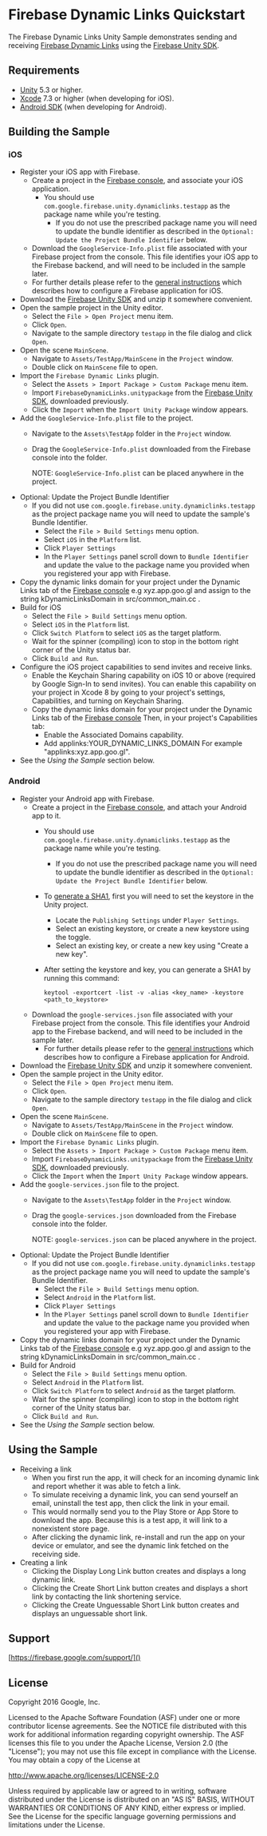 # Firebase Dynamic Links Quickstart

The Firebase Dynamic Links Unity Sample demonstrates sending and
receiving
[Firebase Dynamic Links](https://firebase.google.com/docs/dynamic-links/)
using the
[Firebase Unity SDK](https://firebase.google.com/docs/unity/setup).


## Requirements

* [Unity](http://unity3d.com/) 5.3 or higher.
* [Xcode](https://developer.apple.com/xcode/) 7.3 or higher
  (when developing for iOS).
* [Android SDK](https://developer.android.com/studio/index.html#downloads)
  (when developing for Android).


## Building the Sample

### iOS

  - Register your iOS app with Firebase.
    - Create a project in the
      [Firebase console](https://firebase.google.com/console/),
      and associate your iOS application.
      - You should use `com.google.firebase.unity.dynamiclinks.testapp` as the
        package name while you're testing.
        - If you do not use the prescribed package name you will need to update
          the bundle identifier as described in the
          `Optional: Update the Project Bundle Identifier` below.
    - Download the `GoogleService-Info.plist` file associated with your
      Firebase project from the console.
      This file identifies your iOS app to the Firebase backend, and will
      need to be included in the sample later.
    - For further details please refer to the
      [general instructions](https://firebase.google.com/docs/ios/setup)
      which describes how to configure a Firebase application for iOS.
  - Download the
    [Firebase Unity SDK](https://firebase.google.com/download/unity)
    and unzip it somewhere convenient.
  - Open the sample project in the Unity editor.
    - Select the `File > Open Project` menu item.
    - Click `Open`.
    - Navigate to the sample directory `testapp` in the file dialog and click
      `Open`.
  - Open the scene `MainScene`.
    - Navigate to `Assets/TestApp/MainScene` in the `Project` window.
    - Double click on `MainScene` file to open.
  - Import the `Firebase Dynamic Links` plugin.
    - Select the `Assets > Import Package > Custom Package` menu item.
    - Import `FirebaseDynamicLinks.unitypackage` from the
      [Firebase Unity SDK](https://firebase.google.com/download/unity),
      downloaded previously.
    - Click the `Import` when the `Import Unity Package` window appears.
  - Add the `GoogleService-Info.plist` file to the project.
    - Navigate to the `Assets\TestApp` folder in the `Project` window.
    - Drag the `GoogleService-Info.plist` downloaded from the Firebase console
      into the folder.
      
      NOTE: `GoogleService-Info.plist` can be placed anywhere in the project.
  - Optional: Update the Project Bundle Identifier
    - If you did not use `com.google.firebase.unity.dynamiclinks.testapp`
      as the project package name you will need to update the sample's Bundle
      Identifier.
      - Select the `File > Build Settings` menu option.
      - Select `iOS` in the `Platform` list.
      - Click `Player Settings`
      - In the `Player Settings` panel scroll down to `Bundle Identifier`
        and update the value to the package name you provided when you
        registered your app with Firebase.
  - Copy the dynamic links domain for your project under the Dynamic Links
    tab of the [Firebase console](https://firebase.google.com/console/)
    e.g xyz.app.goo.gl and assign to the string kDynamicLinksDomain in
    src/common_main.cc .
  - Build for iOS
    - Select the `File > Build Settings` menu option.
    - Select `iOS` in the `Platform` list.
    - Click `Switch Platform` to select `iOS` as the target platform.
    - Wait for the spinner (compiling) icon to stop in the bottom right corner
      of the Unity status bar.
    - Click `Build and Run`.
  - Configure the iOS project capabilities to send invites and receive links.
    - Enable the Keychain Sharing capability on iOS 10 or above (required by
      Google Sign-In to send invites).
      You can enable this capability on your project in Xcode 8 by going to
      your project's settings, Capabilities, and turning on Keychain Sharing.
    - Copy the dynamic links domain for your project under the Dynamic Links
      tab of the [Firebase console](https://firebase.google.com/console/)
      Then, in your project's Capabilities tab:
      - Enable the Associated Domains capability.
      - Add applinks:YOUR_DYNAMIC_LINKS_DOMAIN
        For example "applinks:xyz.app.goo.gl".
  - See the *Using the Sample* section below.


### Android

  - Register your Android app with Firebase.
    - Create a project in the
      [Firebase console](https://firebase.google.com/console/),
      and attach your Android app to it.
      - You should use `com.google.firebase.unity.dynamiclinks.testapp` as the
        package name while you're testing.
        - If you do not use the prescribed package name you will need to update
          the bundle identifier as described in the
          `Optional: Update the Project Bundle Identifier` below.

      - To [generate a SHA1](https://developers.google.com/android/guides/client-auth),
        first you will need to set the keystore in the Unity project.
        - Locate the `Publishing Settings` under `Player Settings`.
        - Select an existing keystore, or create a new keystore using the toggle.
        - Select an existing key, or create a new key using "Create a new key".
      - After setting the keystore and key, you can generate a SHA1 by
        running this command:
        ```
        keytool -exportcert -list -v -alias <key_name> -keystore <path_to_keystore>
        ```
    - Download the `google-services.json` file associated with your
        Firebase project from the console.
        This file identifies your Android app to the Firebase backend, and will
        need to be included in the sample later.
      - For further details please refer to the
        [general instructions](https://firebase.google.com/docs/android/setup)
        which describes how to configure a Firebase application for Android.
  - Download the
    [Firebase Unity SDK](https://firebase.google.com/download/unity)
    and unzip it somewhere convenient.
  - Open the sample project in the Unity editor.
    - Select the `File > Open Project` menu item.
    - Click `Open`.
    - Navigate to the sample directory `testapp` in the file dialog and click
      `Open`.
  - Open the scene `MainScene`.
    - Navigate to `Assets/TestApp/MainScene` in the `Project` window.
    - Double click on `MainScene` file to open.
  - Import the `Firebase Dynamic Links` plugin.
    - Select the `Assets > Import Package > Custom Package` menu item.
    - Import `FirebaseDynamicLinks.unitypackage` from the
      [Firebase Unity SDK](https://firebase.google.com/download/unity),
      downloaded previously.
    - Click the `Import` when the `Import Unity Package` window appears.
  - Add the `google-services.json` file to the project.
    - Navigate to the `Assets\TestApp` folder in the `Project` window.
    - Drag the `google-services.json` downloaded from the Firebase console
      into the folder.
      
      NOTE: `google-services.json` can be placed anywhere in the project.
  - Optional: Update the Project Bundle Identifier
    - If you did not use `com.google.firebase.unity.dynamiclinks.testapp`
      as the project package name you will need to update the sample's Bundle
      Identifier.
      - Select the `File > Build Settings` menu option.
      - Select `Android` in the `Platform` list.
      - Click `Player Settings`
      - In the `Player Settings` panel scroll down to `Bundle Identifier`
        and update the value to the package name you provided when you
        registered your app with Firebase.
  - Copy the dynamic links domain for your project under the Dynamic Links
    tab of the [Firebase console](https://firebase.google.com/console/)
    e.g xyz.app.goo.gl and assign to the string kDynamicLinksDomain in
    src/common_main.cc .
  - Build for Android
    - Select the `File > Build Settings` menu option.
    - Select `Android` in the `Platform` list.
    - Click `Switch Platform` to select `Android` as the target platform.
    - Wait for the spinner (compiling) icon to stop in the bottom right corner
      of the Unity status bar.
    - Click `Build and Run`.
  - See the *Using the Sample* section below.


## Using the Sample

  - Receiving a link
    - When you first run the app, it will check for an incoming dynamic link
      and report whether it was able to fetch a link.
    - To simulate receiving a dynamic link, you can send yourself an email,
      uninstall the test app, then click the link in your email.
    - This would normally send you to the Play Store or App Store to download
      the app. Because this is a test app, it will link to a nonexistent store
      page.
    - After clicking the dynamic link, re-install and run the app on your
      device or emulator, and see the dynamic link fetched on the receiving
      side.
  - Creating a link
    - Clicking the Display Long Link button creates and displays a long
      dynamic link.
    - Clicking the Create Short Link button creates and displays a short link by
      contacting the link shortening service.
    - Clicking the Create Unguessable Short Link button creates and displays an
      unguessable short link.

## Support

[https://firebase.google.com/support/]()


## License

Copyright 2016 Google, Inc.

Licensed to the Apache Software Foundation (ASF) under one or more contributor
license agreements.  See the NOTICE file distributed with this work for
additional information regarding copyright ownership.  The ASF licenses this
file to you under the Apache License, Version 2.0 (the "License"); you may not
use this file except in compliance with the License.  You may obtain a copy of
the License at

  http://www.apache.org/licenses/LICENSE-2.0

Unless required by applicable law or agreed to in writing, software
distributed under the License is distributed on an "AS IS" BASIS, WITHOUT
WARRANTIES OR CONDITIONS OF ANY KIND, either express or implied.  See the
License for the specific language governing permissions and limitations under
the License.


